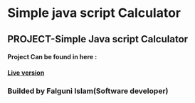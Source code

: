 # Simple java script Calculator
## PROJECT-Simple Java script Calculator

#### Project Can be found in here :
**[Live version](https://rawcdn.githack.com/codershona/simple_javascript_calculator/dafdd62018961139330faabe5d9ca18e7fa4abd9/index.html)**

### Builded by Falguni Islam(Software developer)
